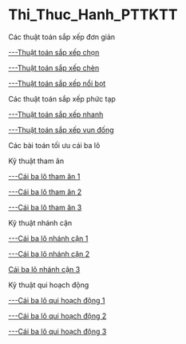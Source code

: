 # Thi_Thuc_Hanh_PTTKTT

Các thuật toán sắp xếp đơn giản


[---Thuật toán sắp xếp chọn](https://github.com/NguyenHuuNhan1912/Thi_Thuc_Hanh_PTTKTT/blob/master/Sorting_Algorithms/seletionSort.cpp)


[---Thuật toán sắp xếp chèn](https://github.com/NguyenHuuNhan1912/Thi_Thuc_Hanh_PTTKTT/blob/master/Sorting_Algorithms/insertionSort.cpp)


[---Thuật toán sắp xếp nổi bọt](https://github.com/NguyenHuuNhan1912/Thi_Thuc_Hanh_PTTKTT/blob/master/Sorting_Algorithms/bubbleSort.cpp)


Các thuật toán sắp xếp phức tạp


[---Thuật toán sắp xếp nhanh](//github.com/NguyenHuuNhan1912/Thi_Thuc_Hanh_PTTKTT/blob/master/Sorting_Algorithms/quickSort.cpp)


[---Thuật toán sắp xếp vun đống](https://github.com/NguyenHuuNhan1912/Thi_Thuc_Hanh_PTTKTT/blob/master/Sorting_Algorithms/heapSort.cpp)


Các bài toán tối ưu cái ba lô


Kỹ thuật tham ăn


[---Cái ba lô tham ăn 1](https://github.com/NguyenHuuNhan1912/Thi_Thuc_Hanh_PTTKTT/blob/master/CaiBaLo_Algorithms/CaiBaLo1.cpp)


[---Cái ba lô tham ăn 2](https://github.com/NguyenHuuNhan1912/Thi_Thuc_Hanh_PTTKTT/blob/master/CaiBaLo_Algorithms/CaiBaLo2.cpp)


[---Cái ba lô tham ăn 3](https://github.com/NguyenHuuNhan1912/Thi_Thuc_Hanh_PTTKTT/blob/master/CaiBaLo_Algorithms/CaiBaLo3.cpp)


Kỹ thuật nhánh cận


[---Cái ba lô nhánh cận 1](https://github.com/NguyenHuuNhan1912/Thi_Thuc_Hanh_PTTKTT/blob/master/CaiBaLo_Algorithms/CBL_Nhanh_Can_1.cpp)


[---Cái ba lô nhánh cận 2](https://github.com/NguyenHuuNhan1912/Thi_Thuc_Hanh_PTTKTT/blob/master/CaiBaLo_Algorithms/CBL_Nhanh_Can_2.cpp)


[Cái ba lô nhánh cận 3](https://github.com/NguyenHuuNhan1912/Thi_Thuc_Hanh_PTTKTT/blob/master/CaiBaLo_Algorithms/CBL_Nhanh_Can_3.cpp)


Kỹ thuật qui hoạch động


[---Cái ba lô qui hoạch động 1](https://github.com/NguyenHuuNhan1912/Thi_Thuc_Hanh_PTTKTT/blob/master/CaiBaLo_Algorithms/CBL1_QHD.cpp)


[---Cái ba lô qui hoạch động 2](https://github.com/NguyenHuuNhan1912/Thi_Thuc_Hanh_PTTKTT/blob/master/CaiBaLo_Algorithms/CBL2_QHD.cpp)


[---Cái ba lô qui hoạch động 3](https://github.com/NguyenHuuNhan1912/Thi_Thuc_Hanh_PTTKTT/blob/master/CaiBaLo_Algorithms/CBL3_QHD.cpp)
 
